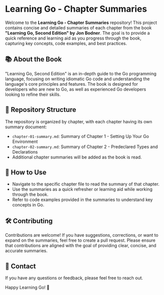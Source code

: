 # Learning Go - Chapter Summaries

Welcome to the **Learning Go - Chapter Summaries** repository! This project contains concise and detailed summaries of each chapter from the book **"Learning Go, Second Edition" by Jon Bodner**. The goal is to provide a quick reference and learning aid as you progress through the book, capturing key concepts, code examples, and best practices.

## 📚 About the Book

"Learning Go, Second Edition" is an in-depth guide to the Go programming language, focusing on writing idiomatic Go code and understanding the language's core principles and features. The book is designed for developers who are new to Go, as well as experienced Go developers looking to refine their skills.

## 📁 Repository Structure

The repository is organized by chapter, with each chapter having its own summary document:

- `chapter-01-summary.md`: Summary of Chapter 1 - Setting Up Your Go Environment
- `chapter-02-summary.md`: Summary of Chapter 2 - Predeclared Types and Declarations
- Additional chapter summaries will be added as the book is read.

## 🚀 How to Use

- Navigate to the specific chapter file to read the summary of that chapter.
- Use the summaries as a quick refresher or learning aid while working through the book.
- Refer to code examples provided in the summaries to understand key concepts in Go.

## 🛠️ Contributing

Contributions are welcome! If you have suggestions, corrections, or want to expand on the summaries, feel free to create a pull request. Please ensure that contributions are aligned with the goal of providing clear, concise, and accurate summaries.

## 📧 Contact

If you have any questions or feedback, please feel free to reach out.

Happy Learning Go! 🎉
